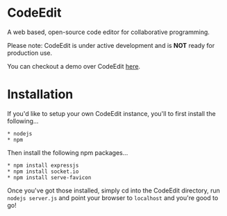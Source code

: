 # CodeEdit

A web based, open-source code editor for collaborative programming.

Please note: CodeEdit is under active development and is **NOT** ready for production use. 

You can checkout a demo over CodeEdit [here](http://codeedit.achurch.me).

# Installation

If you'd like to setup your own CodeEdit instance, you'll to first install the following...

    * nodejs
    * npm

Then install the following npm packages...

    * npm install expressjs
    * npm install socket.io
    * npm install serve-favicon

Once you've got those installed, simply cd into the CodeEdit directory, run `nodejs server.js` and point your browser to `localhost` and you're good to go!
